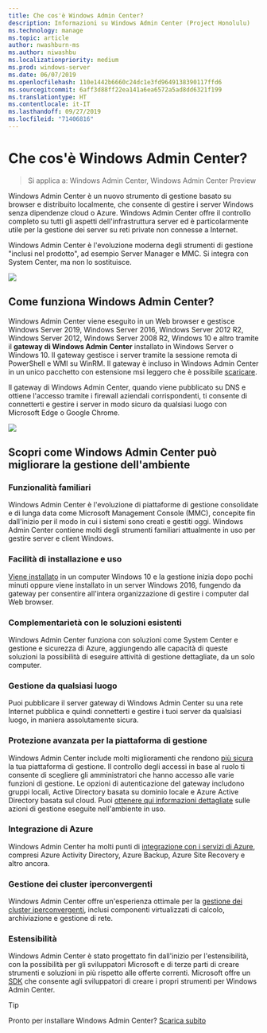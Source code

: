 ```yaml
---
title: Che cos'è Windows Admin Center?
description: Informazioni su Windows Admin Center (Project Honolulu)
ms.technology: manage
ms.topic: article
author: nwashburn-ms
ms.author: niwashbu
ms.localizationpriority: medium
ms.prod: windows-server
ms.date: 06/07/2019
ms.openlocfilehash: 110e1442b6660c24dc1e3fd9649138390117ffd6
ms.sourcegitcommit: 6aff3d88ff22ea141a6ea6572a5ad8dd6321f199
ms.translationtype: HT
ms.contentlocale: it-IT
ms.lasthandoff: 09/27/2019
ms.locfileid: "71406816"
---
```

# <a name="what-is-windows-admin-center"></a>Che cos'è Windows Admin Center?

> Si applica a: Windows Admin Center, Windows Admin Center Preview

Windows Admin Center è un nuovo strumento di gestione basato su browser e distribuito localmente, che consente di gestire i server Windows senza dipendenze cloud o Azure. Windows Admin Center offre il controllo completo su tutti gli aspetti dell'infrastruttura server ed è particolarmente utile per la gestione dei server su reti private non connesse a Internet.

Windows Admin Center è l'evoluzione moderna degli strumenti di gestione "inclusi nel prodotto", ad esempio Server Manager e MMC. Si integra con System Center, ma non lo sostituisce.

![](../media/wac-complements.png)

## <a name="how-does-windows-admin-center-work"></a>Come funziona Windows Admin Center?

Windows Admin Center viene eseguito in un Web browser e gestisce Windows Server 2019, Windows Server 2016, Windows Server 2012 R2, Windows Server 2012, Windows Server 2008 R2, Windows 10 e altro tramite il **gateway di Windows Admin Center** installato in Windows Server o Windows 10. Il gateway gestisce i server tramite la sessione remota di PowerShell e WMI su WinRM. Il gateway è incluso in Windows Admin Center in un unico pacchetto con estensione msi leggero che è possibile [scaricare](https://aka.ms/windowsadmincenter).

Il gateway di Windows Admin Center, quando viene pubblicato su DNS e ottiene l'accesso tramite i firewall aziendali corrispondenti, ti consente di connetterti e gestire i server in modo sicuro da qualsiasi luogo con Microsoft Edge o Google Chrome.

![](../media/architecture.png)

## <a name="learn-how-windows-admin-center-improves-your-management-environment"></a>Scopri come Windows Admin Center può migliorare la gestione dell'ambiente

### <a name="familiar-functionality"></a>**Funzionalità familiari**

Windows Admin Center è l'evoluzione di piattaforme di gestione consolidate e di lunga data come Microsoft Management Console (MMC), concepite fin dall'inizio per il modo in cui i sistemi sono creati e gestiti oggi. Windows Admin Center contiene molti degli strumenti familiari attualmente in uso per gestire server e client Windows.

### <a name="easy-to-install-and-use"></a>**Facilità di installazione e uso**

[Viene installato](../deploy/install.md) in un computer Windows 10 e la gestione inizia dopo pochi minuti oppure viene installato in un server Windows 2016, fungendo da gateway per consentire all'intera organizzazione di gestire i computer dal Web browser.

### <a name="complements-existing-solutions"></a>**Complementarietà con le soluzioni esistenti**

Windows Admin Center funziona con soluzioni come System Center e gestione e sicurezza di Azure, aggiungendo alle capacità di queste soluzioni la possibilità di eseguire attività di gestione dettagliate, da un solo computer.

### <a name="manage-from-anywhere"></a>**Gestione da qualsiasi luogo**

Puoi pubblicare il server gateway di Windows Admin Center su una rete Internet pubblica e quindi connetterti e gestire i tuoi server da qualsiasi luogo, in maniera assolutamente sicura.

### <a name="enhanced-security-for-your-management-platform"></a>**Protezione avanzata per la piattaforma di gestione**

Windows Admin Center include molti miglioramenti che rendono [più sicura](../plan/user-access-options.md) la tua piattaforma di gestione. Il controllo degli accessi in base al ruolo ti consente di scegliere gli amministratori che hanno accesso alle varie funzioni di gestione. Le opzioni di autenticazione del gateway includono gruppi locali, Active Directory basata su dominio locale e Azure Active Directory basata sul cloud.  Puoi [ottenere qui informazioni dettagliate](../use/logging.md) sulle azioni di gestione eseguite nell'ambiente in uso.

### <a name="azure-integration"></a>**Integrazione di Azure**

Windows Admin Center ha molti punti di [integrazione con i servizi di Azure](../plan/azure-integration-options.md), compresi Azure Activity Directory, Azure Backup, Azure Site Recovery e altro ancora.

### <a name="manage-hyper-converged-clusters"></a>**Gestione dei cluster iperconvergenti**

Windows Admin Center offre un'esperienza ottimale per la [gestione dei cluster iperconvergenti](../use/manage-hyper-converged.md), inclusi componenti virtualizzati di calcolo, archiviazione e gestione di rete.

### <a name="extensibility"></a>**Estensibilità**

Windows Admin Center è stato progettato fin dall'inizio per l'estensibilità, con la possibilità per gli sviluppatori Microsoft e di terze parti di creare strumenti e soluzioni in più rispetto alle offerte correnti. Microsoft offre un [SDK](../extend/extensibility-overview.md) che consente agli sviluppatori di creare i propri strumenti per Windows Admin Center.

> [!Tip]
> Pronto per installare Windows Admin Center? [Scarica subito](https://aka.ms/windowsadmincenter)
